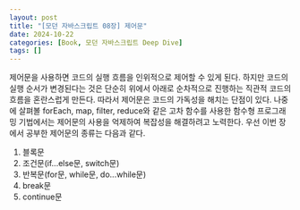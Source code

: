 ```yaml
---
layout: post
title: "[모던 자바스크립트 08장] 제어문"
date: 2024-10-22
categories: [Book, 모던 자바스크립트 Deep Dive]
tags: []
---
```


제어문을 사용하면 코드의 실행 흐름을 인위적으로 제어할 수 있게 된다. 하지만 코드의 실행 순서가 변경된다는 것은 단순히 위에서 아래로 순차적으로 진행하는 직관적 코드의 흐름을 혼란스럽게 만든다. 따라서 제어문은 코드의 가독성을 해치는 단점이 있다. 나중에 살펴볼 forEach, map, filter, reduce와 같은 고차 함수를 사용한 함수형 프로그래밍 기법에서는 제어문의 사용을 억제하여 복잡성을 해결하려고 노력한다. 우선 이번 장에서 공부한 제어문의 종류는 다음과 같다.

1. 블록문
2. 조건문(if...else문, switch문)
3. 반복문(for문, while문, do...while문)
4. break문
5. continue문
